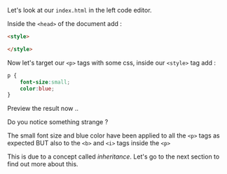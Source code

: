 Let's look at our `index.html` in the left code editor.

Inside the `<head>` of the document add :

```html
<style>

</style>
```

Now let's target our `<p>` tags with some css, inside our `<style>` tag add :

```css
p {
    font-size:small;
    color:blue;
}
```

Preview the result now ..

Do you notice something strange ?

The small font size and blue color have been applied to all the `<p>` tags as expected BUT also to the `<b>` and `<i>` tags inside the `<p>`

This is due to a concept called *inheritance*. Let's go to the next section to find out more about this.
